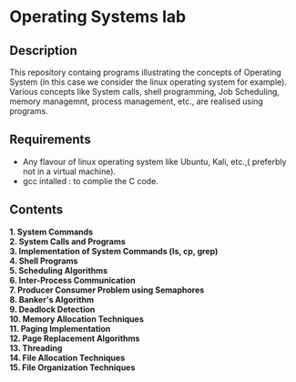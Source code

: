 # Operating Systems lab

## Description
 This repository containg programs illustrating the concepts of Operating
 System (in this case we consider the linux operating system for example).
 Various concepts like System calls, shell programming, Job Scheduling, 
 memory managemnt, process management, etc., are realised using programs.

## Requirements
 - Any flavour of linux operating system like Ubuntu, Kali, etc.,( preferbly not in a virtual machine).
 - gcc intalled : to complie the C code.

## Contents
<b>
1. System Commands <br>
2. System Calls and Programs <br>
3. Implementation of System Commands (ls, cp, grep) <br>
4. Shell Programs <br>
5. Scheduling Algorithms <br>
6. Inter-Process Communication <br>
7. Producer Consumer Problem using Semaphores <br>
8. Banker's Algorithm <br>
9. Deadlock Detection <br>
10. Memory Allocation Techniques <br>
11. Paging Implementation <br>
12. Page Replacement Algorithms <br>
13. Threading <br>
14. File Allocation Techniques <br>
15. File Organization Techniques <br>
</b>
